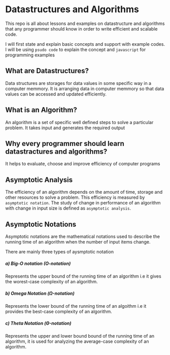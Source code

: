 # Datastructures and Algorithms
This repo is all about lessons and examples on datastructure and algorithms that any programmer should know in order to write efficient and scalable code.

I will first state and explain basic concepts and support with example codes. I will be using `psudo code` to explain the concept and `javascript` for programming examples

## What are Datastructures?
Data structures are storages for data values in some specific way in a computer memmory. It is arranging data in computer memmory so that data values can be accessed and updated efficiently.

## What is an Algorithm?
An algorithm is a set of specific well defined steps to solve a particular problem. It takes input and generates the required output

## Why every programmer should learn datastractures and algorithms?
It helps to evaluate, choose and improve efficiency of computer programs

## Asymptotic Analysis
The efficiency of an algorithm depends on the amount of time, storage and other resources to solve a problem. This efficiency is measured by `asymptotic notation`. The study of change in performance of an algorithm with change in input size is defined as `asymptotic analysis`.

## Asymptotic Notations
Asymptotic notations are the mathematical notations used to describe the running time of an algorithm when the number of input items change.

There are mainly three types of aysmptotic notation
##### a) Big-O notation (O-notation)
Represents the upper bound of the running time of an algorithm i.e it gives the worest-case complexity of an algorithm.

##### b) Omega Notation (Ω-notation)
Represents the lower bound of the running time of an algoithm i.e it provides the best-case complexity of an algorithm.

##### c) Theta Notation (Θ-notation)
Represents the upper and lower bound bound of the running time of an algorithm, it is used for analyzing the average-case complexity of an algorithm.
